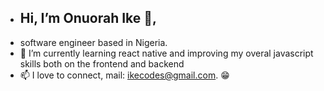 - ## Hi, I’m Onuorah Ike 👋,
- software engineer based in Nigeria.
- 🌱 I’m currently learning react native and improving my overal javascript skills both on the frontend and backend
- 📫 I love to connect, mail: ikecodes@gmail.com.
😁

<!---
ikecodes/ikecodes is a ✨ special ✨ repository because its `README.md` (this file) appears on your GitHub profile.
You can click the Preview link to take a look at your changes.
--->
